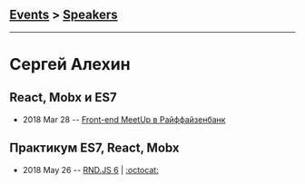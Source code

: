 ## [Events](../README.md) > [Speakers](../speakers.md)
---

# Сергей Алехин

## React, Mobx и ES7
- 2018 Mar 28 -- [Front-end MeetUp в Райффайзенбанк](https://youtu.be/5zPbydsnLoE?t=1h18m16s)    
## Практикум ES7, React, Mobx
- 2018 May 26 -- [RND.JS 6](https://youtu.be/u1qogKC8VL4)   | [:octocat:](https://bitbucket.org/sa18/finrostdemo) 
